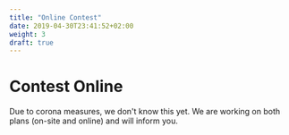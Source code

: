 ```yaml
---
title: "Online Contest"
date: 2019-04-30T23:41:52+02:00
weight: 3
draft: true
---
```

# Contest Online
Due to corona measures, we don't know this yet. We are working on both plans (on-site and online) and will inform you.